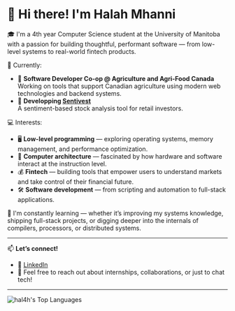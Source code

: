# 👋 Hi there! I'm Halah Mhanni

🎓 I'm a 4th year Computer Science student at the University of Manitoba with a passion for building thoughtful, performant software — from low-level systems to real-world fintech products.

🚀 Currently:
- 🧪 **Software Developer Co-op @ Agriculture and Agri-Food Canada**  
   Working on tools that support Canadian agriculture using modern web technologies and backend systems.
- 🧠 **Developping [Sentivest](https://github.com/hak4h/sentivest)**  
   A sentiment-based stock analysis tool for retail investors.

💻 Interests:
- 🖥️ **Low-level programming** — exploring operating systems, memory management, and performance optimization.
- 🧩 **Computer architecture** — fascinated by how hardware and software interact at the instruction level.
- 💰 **Fintech** — building tools that empower users to understand markets and take control of their financial future.
- 🛠️ **Software development** — from scripting and automation to full-stack applications.

🌱 I'm constantly learning — whether it’s improving my systems knowledge, shipping full-stack projects, or digging deeper into the internals of compilers, processors, or distributed systems.

---

📫 **Let’s connect!**
- 💼 [LinkedIn](https://www.linkedin.com/in/halah-mhanni)
- 💌 Feel free to reach out about internships, collaborations, or just to chat tech!

---

![hal4h's Top Languages](https://github-readme-stats.vercel.app/api/top-langs/?username=hal4h&theme=vue-dark&show_icons=true&hide_border=true&layout=compact)
